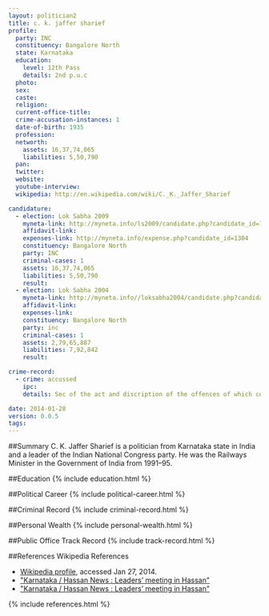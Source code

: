 ```yaml
---
layout: politician2
title: c. k. jaffer sharief
profile: 
  party: INC
  constituency: Bangalore North
  state: Karnataka
  education: 
    level: 12th Pass
    details: 2nd p.u.c
  photo: 
  sex: 
  caste: 
  religion: 
  current-office-title: 
  crime-accusation-instances: 1
  date-of-birth: 1935
  profession: 
  networth: 
    assets: 16,37,74,065
    liabilities: 5,50,790
  pan: 
  twitter: 
  website: 
  youtube-interview: 
  wikipedia: http://en.wikipedia.com/wiki/C._K._Jaffer_Sharief

candidature: 
  - election: Lok Sabha 2009
    myneta-link: http://myneta.info/ls2009/candidate.php?candidate_id=1304
    affidavit-link: 
    expenses-link: http://myneta.info/expense.php?candidate_id=1304
    constituency: Bangalore North 
    party: INC
    criminal-cases: 1
    assets: 16,37,74,065
    liabilities: 5,50,790
    result:  
  - election: Lok Sabha 2004
    myneta-link: http://myneta.info//loksabha2004/candidate.php?candidate_id=1647
    affidavit-link: 
    expenses-link: 
    constituency: Bangalore North 
    party: inc
    criminal-cases: 1
    assets: 2,79,65,887
    liabilities: 7,92,842
    result:  

crime-record: 
  - crime: accussed
    ipc: 
    details: Sec of the act and discription of the offences of which cognizance taken us.13(2)read with sec 13(1)(d)of pc act 1988 R.C No 2A/198/ACU- IX-CBI,CBI New Delhi,U/S13(2) Read with section 13(1)(d) of PC Act 1988,Special Judge Court Hall No9 Patiala House Court New Delli 

date: 2014-01-28
version: 0.0.5
tags: 
---
```

##Summary
C. K. Jaffer Sharief is a politician from Karnataka state in India and a leader of the Indian National Congress party. He was the Railways Minister in the Government of India from 1991–95.




##Education
{% include education.html %}


##Political Career
{% include political-career.html %}


##Criminal Record
{% include criminal-record.html %}


##Personal Wealth
{% include personal-wealth.html %}


##Public Office Track Record
{% include track-record.html %}


##References
Wikipedia References
- [Wikipedia profile]({{page.profile.wikipedia}}), accessed Jan 27, 2014.
- ["Karnataka / Hassan News : Leaders’ meeting in Hassan"][wiki1]
- ["Karnataka / Hassan News : Leaders’ meeting in Hassan"][wiki2]

[wiki1]: http://www.hindu.com/2007/09/22/stories/2007092259480300.htm
[wiki2]: http://www.ndtv.com/article/india/ex-minister-jaffer-sharief-gets-clean-chit-from-supreme-court-in-1995-corruption-case-290522


{% include references.html %}